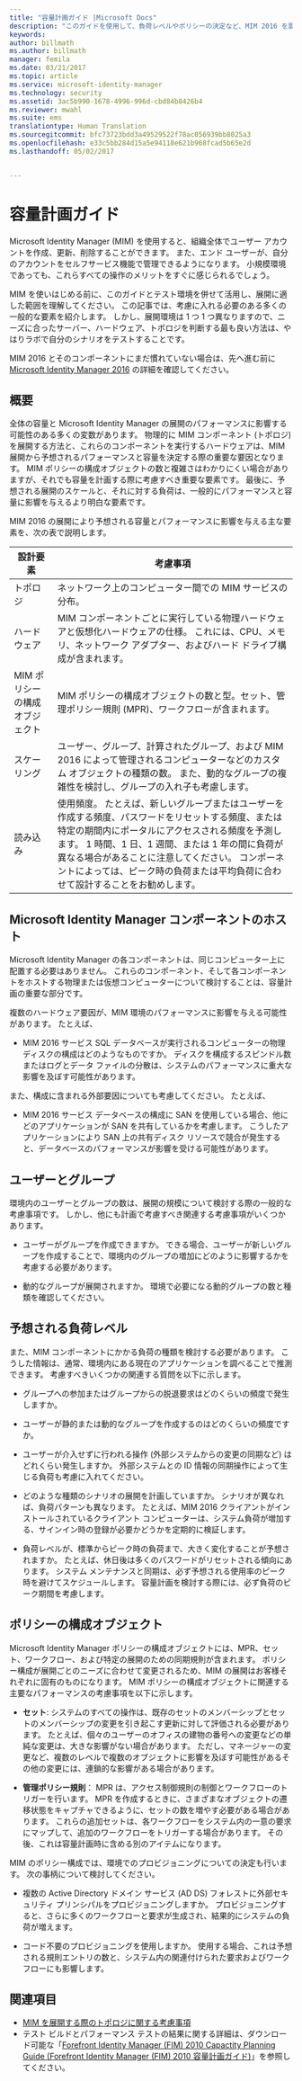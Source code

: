 ```yaml
---
title: "容量計画ガイド |Microsoft Docs"
description: "このガイドを使用して、負荷レベルやポリシーの決定など、MIM 2016 を展開する前に考慮すべき変数を理解します。"
keywords: 
author: billmath
ms.author: billmath
manager: femila
ms.date: 03/21/2017
ms.topic: article
ms.service: microsoft-identity-manager
ms.technology: security
ms.assetid: 3ac5b990-1678-4996-996d-cbd84b8426b4
ms.reviewer: mwahl
ms.suite: ems
translationtype: Human Translation
ms.sourcegitcommit: bfc73723bdd3a49529522f78ac056939bb8025a3
ms.openlocfilehash: e33c5bb284d15a5e94118e621b968fcad5b65e2d
ms.lasthandoff: 05/02/2017


---
```


# <a name="capacity-planning-guide"></a>容量計画ガイド

Microsoft Identity Manager (MIM) を使用すると、組織全体でユーザー アカウントを作成、更新、削除することができます。 また、エンド ユーザーが、自分のアカウントをセルフサービス機能で管理できるようになります。 小規模環境であっても、これらすべての操作のメリットをすぐに感じられるでしょう。

MIM を使いはじめる前に、このガイドとテスト環境を併せて活用し、展開に適した範囲を理解してください。 この記事では、考慮に入れる必要のある多くの一般的な要素を紹介します。 しかし、展開環境は 1 つ 1 つ異なりますので、ニーズに合ったサーバー、ハードウェア、トポロジを判断する最も良い方法は、やはりラボで自分のシナリオをテストすることです。

MIM 2016 とそのコンポーネントにまだ慣れていない場合は、先へ進む前に [Microsoft Identity Manager 2016](/microsoft-identity-manager/understand-explore/microsoft-identity-manager-2016) の詳細を確認してください。

## <a name="overview"></a>概要
全体の容量と Microsoft Identity Manager の展開のパフォーマンスに影響する可能性のある多くの変数があります。 物理的に MIM コンポーネント (トポロジ) を展開する方法と、これらのコンポーネントを実行するハードウェアは、MIM 展開から予想されるパフォーマンスと容量を決定する際の重要な要因となります。 MIM ポリシーの構成オブジェクトの数と複雑さはわかりにくい場合がありますが、それでも容量を計画する際に考慮すべき重要な要素です。 最後に、予想される展開のスケールと、それに対する負荷は、一般的にパフォーマンスと容量に影響を与えるより明白な要素です。

MIM 2016 の展開により予想される容量とパフォーマンスに影響を与える主な要素を、次の表で説明します。

| 設計要素 | 考慮事項 |
| ------------- | -------------- |
| トポロジ | ネットワーク上のコンピューター間での MIM サービスの分布。 |
| ハードウェア | MIM コンポーネントごとに実行している物理ハードウェアと仮想化ハードウェアの仕様。 これには、CPU、メモリ、ネットワーク アダプター、およびハード ドライブ構成が含まれます。 |
| MIM ポリシーの構成オブジェクト | MIM ポリシーの構成オブジェクトの数と型。セット、管理ポリシー規則 (MPR)、ワークフローが含まれます。 |
| スケーリング | ユーザー、グループ、計算されたグループ、および MIM 2016 によって管理されるコンピューターなどのカスタム オブジェクトの種類の数。 また、動的なグループの複雑性を検討し、グループの入れ子も考慮します。 |
| 読み込み | 使用頻度。 たとえば、新しいグループまたはユーザーを作成する頻度、パスワードをリセットする頻度、または特定の期間内にポータルにアクセスされる頻度を予測します。 1 時間、1 日、1 週間、または 1 年の間に負荷が異なる場合があることに注意してください。 コンポーネントによっては、ピーク時の負荷または平均負荷に合わせて設計することをお勧めします。 |


## <a name="hosting-microsoft-identity-manager-components"></a>Microsoft Identity Manager コンポーネントのホスト

Microsoft Identity Manager の各コンポーネントは、同じコンピューター上に配置する必要はありません。 これらのコンポーネント、そして各コンポーネントをホストする物理または仮想コンピューターについて検討することは、容量計画の重要な部分です。

複数のハードウェア要因が、MIM 環境のパフォーマンスに影響を与える可能性があります。 たとえば、
- MIM 2016 サービス SQL データベースが実行されるコンピューターの物理ディスクの構成はどのようなものですか。 ディスクを構成するスピンドル数またはログとデータ ファイルの分散は、システムのパフォーマンスに重大な影響を及ぼす可能性があります。

また、構成に含まれる外部要因についても考慮してください。 たとえば、
- MIM 2016 サービス データベースの構成に SAN を使用している場合、他にどのアプリケーションが SAN を共有しているかを考慮します。 こうしたアプリケーションにより SAN 上の共有ディスク リソースで競合が発生すると、データベースのパフォーマンスが影響を受ける可能性があります。


## <a name="users-and-groups"></a>ユーザーとグループ
環境内のユーザーとグループの数は、展開の規模について検討する際の一般的な考慮事項です。 しかし、他にも計画で考慮すべき関連する考慮事項がいくつかあります。

- ユーザーがグループを作成できますか。 できる場合、ユーザーが新しいグループを作成することで、環境内のグループの増加にどのように影響するかを考慮する必要があります。

- 動的なグループが展開されますか。 環境で必要になる動的グループの数と種類を確認してください。


## <a name="expected-load-levels"></a>予想される負荷レベル
また、MIM コンポーネントにかかる負荷の種類を検討する必要があります。 こうした情報は、通常、環境内にある現在のアプリケーションを調べることで推測できます。 考慮すべきいくつかの関連する質問を以下に示します。

- グループへの参加またはグループからの脱退要求はどのくらいの頻度で発生しますか。

- ユーザーが静的または動的なグループを作成するのはどのくらいの頻度ですか。

- ユーザーが介入せずに行われる操作 (外部システムからの変更の同期など) はどれくらい発生しますか。 外部システムとの ID 情報の同期操作によって生じる負荷も考慮に入れてください。

- どのような種類のシナリオの展開を計画していますか。 シナリオが異なれば、負荷パターンも異なります。 たとえば、MIM 2016 クライアントがインストールされているクライアント コンピューターは、システム負荷が増加する、サインイン時の登録が必要かどうかを定期的に検証します。

- 負荷レベルが、標準からピーク時の負荷まで、大きく変化することが予想されますか。 たとえば、休日後は多くのパスワードがリセットされる傾向にあります。 システム メンテナンスと同期は、必ず予想される使用率のピーク時を避けてスケジュールします。 容量計画を検討する際には、必ず負荷のピーク期間を考慮します。


## <a name="policy-configuration-objects"></a>ポリシーの構成オブジェクト

Microsoft Identity Manager ポリシーの構成オブジェクトには、MPR、セット、ワークフロー、および特定の展開のための同期規則が含まれます。 ポリシー構成が展開ごとのニーズに合わせて変更されるため、MIM の展開はお客様それぞれに固有のものになります。 MIM ポリシーの構成オブジェクトに関連する主要なパフォーマンスの考慮事項を以下に示します。

- **セット**: システムのすべての操作は、既存のセットのメンバーシップとセットのメンバーシップの変更を引き起こす更新に対して評価される必要があります。 たとえば、個々のユーザーのオフィスの建物の番号への変更などの単純な変更は、大きな影響がない場合があります。 ただし、マネージャーの変更など、複数のレベルで複数のオブジェクトに影響を及ぼす可能性があるその他の変更には、連鎖的な影響がある場合があります。

- **管理ポリシー規則**： MPR は、アクセス制御規則の制御とワークフローのトリガーを行います。 MPR を作成するときに、さまざまなオブジェクトの遷移状態をキャプチャできるように、セットの数を増やす必要がある場合があります。 これらの追加セットは、各ワークフローをシステム内の一意の要求にマップして、追加のワークフローをトリガーする場合があります。 その後、これは容量計画時に含める別のアイテムになります。

MIM のポリシー構成では、環境でのプロビジョニングについての決定も行います。 次の事柄について検討してください。

- 複数の Active Directory ドメイン サービス (AD DS) フォレストに外部セキュリティ プリンシパルをプロビジョニングしますか。 プロビジョニングすると、さらに多くのワークフローと要求が生成され、結果的にシステムの負荷が増えます。

- コード不要のプロビジョニングを使用しますか。 使用する場合、これは予想される規則エントリの数と、システム内の関連付けられた要求およびワークフローにも影響します。


## <a name="see-also"></a>関連項目
- [MIM を展開する際のトポロジに関する考慮事項](topology-considerations.md)
- テスト ビルドとパフォーマンス テストの結果に関する詳細は、ダウンロード可能な「[Forefront Identity Manager (FIM) 2010 Capactity Planning Guide (Forefront Identity Manager (FIM) 2010 容量計画ガイド)](http://go.microsoft.com/fwlink/?LinkId=200180)」を参照してください。


